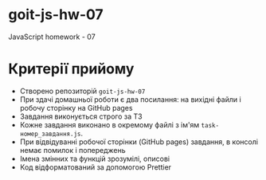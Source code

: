 # goit-js-hw-07
JavaScript homework - 07

# Критерії прийому

- Створено репозиторій `goit-js-hw-07`
- При здачі домашньої роботи є два посилання: на вихідні файли і робочу сторінку
  на GitHub pages
- Завдання виконується строго за ТЗ
- Кожне завдання виконано в окремому файлі з ім'ям `task-номер_завдання.js`.
- При відвідуванні робочої сторінки (GitHub pages) завдання, в консолі немає
  помилок і попереджень
- Імена змінних та функцій зрозумілі, описові
- Код відформатований за допомогою Prettier
